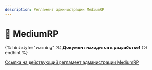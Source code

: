 ```yaml
---
description: Регламент администрации MediumRP
---
```


# 🔴 MediumRP

{% hint style="warning" %}
**Документ находится в разработке!**
{% endhint %}

[Ссылка на действующий регламент администрации MediumRP](https://docs.google.com/document/d/1Xr-hLf3TcULFN_8IlqRfxLTtLx0CKXcyiokZ-gXe4HM)
